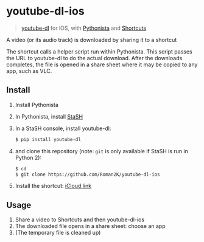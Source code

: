 # youtube-dl-ios

> [youtube-dl][youtube-dl] for iOS, with [Pythonista][pythonista] and
[Shortcuts][shortcuts]

A video (or its audio track) is downloaded by sharing it to a shortcut

The shortcut calls a helper script run within Pythonista. This script passes the
URL to youtube-dl to do the actual download. After the downloads completes, the
file is opened in a share sheet where it may be copied to any app, such as VLC.

## Install

1. Install Pythonista
2. In Pythonista, install [StaSH][stash]
3. In a StaSH console, install youtube-dl:

    ```sh
    $ pip install youtube-dl
    ```

4. and clone this repository (note: `git` is only available if StaSH is run in
   Python 2):

    ```sh
    $ cd
    $ git clone https://github.com/Roman2K/youtube-dl-ios
    ```

5. Install the shortcut: [iCloud link][shortcut]

## Usage

1. Share a video to Shortcuts and then youtube-dl-ios
2. The downloaded file opens in a share sheet: choose an app
3. (The temporary file is cleaned up)

[youtube-dl]: https://rg3.github.io/youtube-dl/
[pythonista]: http://omz-software.com/pythonista/
[shortcuts]: https://support.apple.com/en-jo/guide/shortcuts/welcome/ios
[stash]:https://github.com/ywangd/stash
[shortcut]: https://www.icloud.com/shortcuts/85f6b11f2827451da6d1f5b82b11816a

